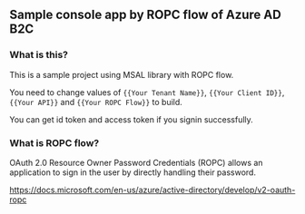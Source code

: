 ## Sample console app by ROPC flow of Azure AD B2C
### What is this?

This is a sample project using MSAL library with ROPC flow.

You need to change values of `{{Your Tenant Name}}`, `{{Your Client ID}}`, `{{Your API}}` and `{{Your ROPC Flow}}` to build.

You can get id token and access token if you signin successfully.

### What is ROPC flow?
OAuth 2.0 Resource Owner Password Credentials (ROPC) allows an application to sign in the user by directly handling their password. 

https://docs.microsoft.com/en-us/azure/active-directory/develop/v2-oauth-ropc
